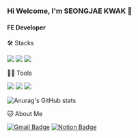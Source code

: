 ### Hi Welcome, I'm SEONGJAE KWAK 👋

#### FE Developer

🛠️ Stacks

<img src="https://img.shields.io/badge/Python-3766AB?style=flat-square&logo=Python&logoColor=white"/> <img src="https://img.shields.io/badge/JavaScript-F7DF1E?style=flat-square&logo=JavaScript&logoColor=white"/> <img src="https://img.shields.io/badge/React-61DAFB?style=flat-square&logo=React&logoColor=white"/>

💪🏼 Tools

<img src="https://img.shields.io/badge/Visual Studio Code-007ACC?style=flat-square&logo=Visual Studio Code&logoColor=white"/> <img src="https://img.shields.io/badge/GitHub-181717?style=flat-square&logo=GitHub&logoColor=white"/> <img src="https://img.shields.io/badge/Slack-4A154B?style=flat-square&logo=Slack&logoColor=white"/>

![Anurag's GitHub stats](https://github-readme-stats.vercel.app/api?username=kwakseongjae&show_icons=true&theme=radical)

🐱 About Me

[![Gmail Badge](https://img.shields.io/badge/Gmail-d14836?style=flat-square&logo=Gmail&logoColor=white&link=mailto:gkffhdnls13@gmail.com)](gkffhdnls13@gmail.com)
[![Notion Badge](https://img.shields.io/badge/Notion-000000?style=flat-square&logo=Notion&logoColor=white&link=https://quasar-lumber-222.notion.site/Kwak-s-1a98eb4211584596bbae2055f3e7c60a?pvs=4)](https://quasar-lumber-222.notion.site/Kwak-s-1a98eb4211584596bbae2055f3e7c60a?pvs=4)
